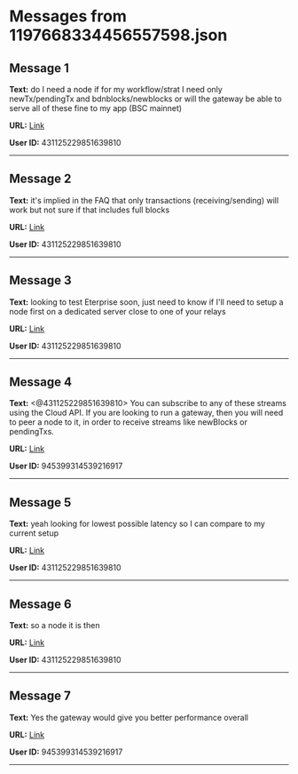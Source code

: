 # Messages from 1197668334456557598.json

## Message 1

**Text:** do I need a node if for my workflow/strat I need only newTx/pendingTx and bdnblocks/newblocks or will the gateway be able to serve all of these fine to my app (BSC mainnet)

**URL:** [Link](https://discord.com/channels/638409433860407300/638409433860407302/1197668334456557598)

**User ID:** 431125229851639810

---

## Message 2

**Text:** it's implied in the FAQ that only transactions (receiving/sending) will work but not sure if that includes full blocks

**URL:** [Link](https://discord.com/channels/638409433860407300/638409433860407302/1197668562475692174)

**User ID:** 431125229851639810

---

## Message 3

**Text:** looking to test Eterprise soon, just need to know if I'll need to setup a node first on a dedicated server close to one of your relays

**URL:** [Link](https://discord.com/channels/638409433860407300/638409433860407302/1197668782408216606)

**User ID:** 431125229851639810

---

## Message 4

**Text:** <@431125229851639810> You can subscribe to any of these streams using the Cloud API. If you are looking to run a gateway, then you will need to peer a node to it, in order to receive streams like newBlocks or pendingTxs.

**URL:** [Link](https://discord.com/channels/638409433860407300/638409433860407302/1197669500309483630)

**User ID:** 945399314539216917

---

## Message 5

**Text:** yeah looking for lowest possible latency so I can compare to my current setup

**URL:** [Link](https://discord.com/channels/638409433860407300/638409433860407302/1197669666508767242)

**User ID:** 431125229851639810

---

## Message 6

**Text:** so a node it is then

**URL:** [Link](https://discord.com/channels/638409433860407300/638409433860407302/1197669698045755444)

**User ID:** 431125229851639810

---

## Message 7

**Text:** Yes the gateway would give you better performance overall

**URL:** [Link](https://discord.com/channels/638409433860407300/638409433860407302/1197669789615796264)

**User ID:** 945399314539216917

---

